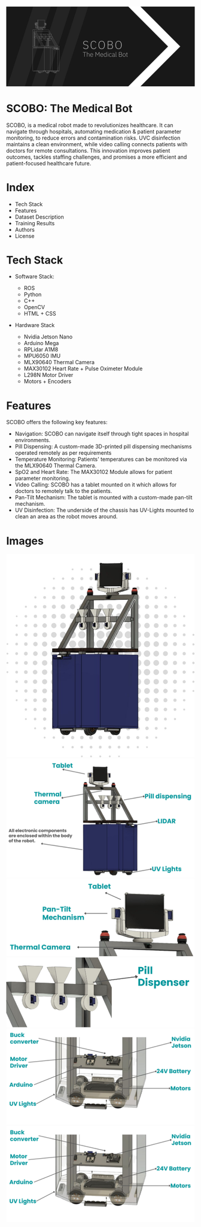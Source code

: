 ![img src]( https://github.com/AiryAir/scobo/blob/main/images/Frame%2023.png )
# SCOBO: The Medical Bot
SCOBO, is a medical robot made to revolutionizes healthcare. It can navigate through hospitals, automating medication & patient parameter monitoring, to reduce errors and contamination risks. 
UVC disinfection maintains a clean environment, while video calling connects patients with doctors for remote consultations. This innovation improves patient outcomes, tackles staffing challenges, and  promises a more efficient and patient-focused healthcare future.

# Index
* Tech Stack
* Features
* Dataset Description
* Training Results
* Authors
* License

# Tech Stack

* Software Stack:
    * ROS
    * Python
    * C++
    * OpenCV
    * HTML + CSS

* Hardware Stack
    * Nvidia Jetson Nano
    * Arduino Mega
    * RPLidar A1M8
    * MPU6050 IMU
    * MLX90640 Thermal Camera
    * MAX30102 Heart Rate + Pulse Oximeter Module
    * L298N Motor Driver
    * Motors + Encoders

# Features
SCOBO offers the following key features:

* Navigation: SCOBO can navigate itself through tight spaces in hospital environments.
* Pill Dispensing: A custom-made 3D-printed pill dispensing mechanisms operated remotely as per requirements
* Temperature Monitoring: Patients' temperatures can be monitored via the MLX90640 Thermal Camera.
* SpO2 and Heart Rate: The MAX30102 Module allows for patient parameter monitoring.
* Video Calling: SCOBO has a tablet mounted on it which allows for doctors to remotely talk to the patients.
* Pan-Tilt Mechanism: The tablet is mounted with a custom-made pan-tilt mechanism.
* UV Disinfection: The underside of the chassis has UV-Lights mounted to clean an area as the robot moves around.
  
# Images

![img src]( https://github.com/AiryAir/scobo/blob/main/images/full_unlabeled.jpg )
![img src]( https://github.com/AiryAir/scobo/blob/main/images/full_labeled.jpg )
![img src]( https://github.com/AiryAir/scobo/blob/main/images/pan_tilt.jpg )
![img src]( https://github.com/AiryAir/scobo/blob/main/images/pill_disp.jpg )
![img src]( https://github.com/AiryAir/scobo/blob/main/images/side_elec.jpg )
![img src]( https://github.com/AiryAir/scobo/blob/main/images/side_elec.jpg )